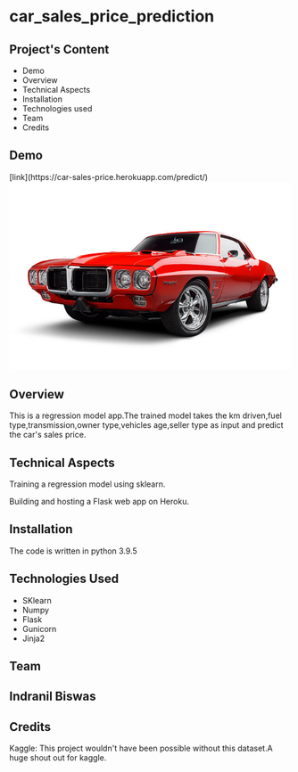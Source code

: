 # car_sales_price_prediction
<h2>Project's Content</h2>
<ul>
<li>Demo</li>
<li>Overview</li>
<li>Technical Aspects</li>    
<li>Installation</li>
<li>Technologies used</li>
<li>Team</li>
<li>Credits</li>
</ul>

<h2>Demo</h2>
[link](https://car-sales-price.herokuapp.com/predict/)
<br>
<img src="static\aut-22-bk0504-01p.jpg" alt="car">

<h2>Overview</h2>
<p>This is a regression model app.The trained model takes the km driven,fuel type,transmission,owner type,vehicles age,seller type as input and predict the car's sales price.</p>

<h2>Technical Aspects</h2>
<p>Training a regression model using sklearn.</p>
<p>Building and hosting a Flask web app on Heroku.</p>

<h2>Installation</h2>
<p>The code is written in python 3.9.5</p>

<h2>Technologies Used</h2>
<ul>
<li>SKlearn</li>
<li>Numpy</li>
<li>Flask</li>
<li>Gunicorn</li>
<li>Jinja2</li>
</ul>

<h2>Team<h2>
<p>Indranil Biswas<p>
  
<h2>Credits</h2>
<p>Kaggle: This project wouldn't have been possible without this dataset.A huge shout out for kaggle.</p>  



